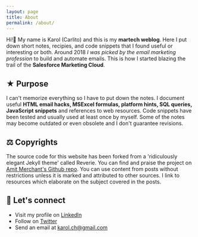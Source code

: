 ```yaml
---
layout: page
title: About
permalink: /about/
---
```


Hi!👋 My name is Karol (Carlito) and this is my **martech weblog**. Here I put down short notes, recipies, and code snippets that I found useful or interesting or both. Around 2018 *I was picked by the email marketing profession* to build and automate emails. This is how I started blazing the trail of the **Salesforce Marketing Cloud**.


## ★ Purpose 

I can't memorize everything so I have to put down the notes. I document useful **HTML email hacks, MSExcel formulas, platform hints, SQL queries, JavaScript snippets** and references to web resources. Code snippets have been tested and usually used at least once by myself. Some of the notes may become outdated or even obsolete and I don't guarantee revisions.

<!--
## 🔨 Toolset

### Blog Posts

- Visual Studio Code (Markdown + Terminal)
- GitHub project/pages
- Windows OS

### Technical Marketer Work
- Windows OS
- Content Builder
- Automation Studio
- Query Studio
- Journey Builder
- Cloud Pages (for testing and running scripts)
- AMPScript


### Hobby Projects

-->

## ⚖ Copyrights 

The source code for this website has been forked from a 'ridiculously elegant Jekyll theme' called Reverie. You can find and praise the project on [Amit Merchant's Github repo](https://github.com/amitmerchant1990/reverie).
You can use content from posts without restrictions unless it is marked and attributed to other sources. I link to resources which elaborate on the subject covered in the posts.

## 🔗 Let's connect 
* Visit my profile on [LinkedIn](https://www.linkedin.com/in/karolcholewa/)
* Follow on [Twitter](https://twitter.com/karolcholewa)
* Send an email at karol.ch@gmail.com
